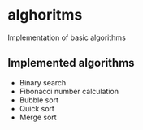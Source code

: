 # alghoritms
Implementation of basic algorithms

 ## Implemented algorithms
 - Binary search
 - Fibonacci number calculation
 - Bubble sort
 - Quick sort
 - Merge sort